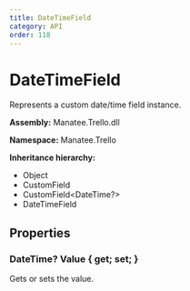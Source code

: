 ```yaml
---
title: DateTimeField
category: API
order: 118
---
```


# DateTimeField

Represents a custom date/time field instance.

**Assembly:** Manatee.Trello.dll

**Namespace:** Manatee.Trello

**Inheritance hierarchy:**

- Object
- CustomField
- CustomField&lt;DateTime?&gt;
- DateTimeField

## Properties

### DateTime? Value { get; set; }

Gets or sets the value.


